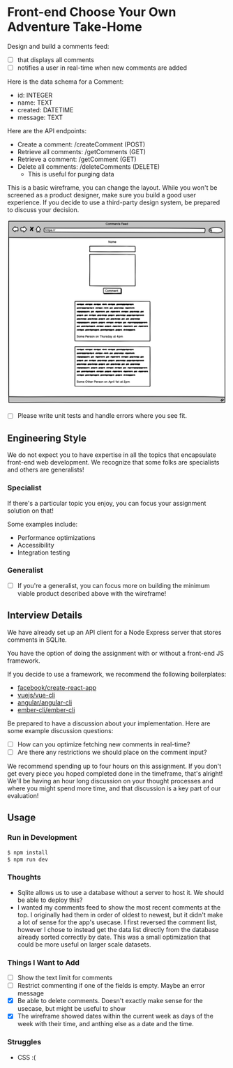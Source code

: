 # Front-end Choose Your Own Adventure Take-Home

Design and build a comments feed:

- [ ] that displays all comments  
- [ ] notifies a user in real-time when new comments are added

Here is the data schema for a Comment:
* id: INTEGER
* name: TEXT
* created: DATETIME
* message: TEXT

Here are the API endpoints:
* Create a comment: /createComment (POST)
* Retrieve all comments: /getComments (GET)
* Retrieve a comment: /getComment (GET)
* Delete all comments: /deleteComments (DELETE)
  * This is useful for purging data

This is a basic wireframe, you can change the layout. While you won't be screened as a product designer, make sure you build a good user experience. If you decide to use a third-party design system, be prepared to discuss your decision.

![Basic wireframe](wireframe.png)

- [ ] Please write unit tests and handle errors where you see fit.

## Engineering Style

We do not expect you to have expertise in all the topics that encapsulate front-end web development. We recognize that some folks are specialists and others are generalists!

### Specialist

If there's a particular topic you enjoy, you can focus your assignment solution on that!

Some examples include:
* Performance optimizations
* Accessibility
* Integration testing

### Generalist

- [ ] If you're a generalist, you can focus more on building the minimum viable product described above with the wireframe!


## Interview Details

We have already set up an API client for a Node Express server that stores comments in SQLite.

You have the option of doing the assignment with or without a front-end JS framework.

If you decide to use a framework, we recommend the following boilerplates:
* [facebook/create-react-app](https://github.com/facebook/create-react-app)
* [vuejs/vue-cli](https://github.com/vuejs/vue-cli)
* [angular/angular-cli](https://github.com/angular/angular-cli)
* [ember-cli/ember-cli](https://github.com/ember-cli/ember-cli)

Be prepared to have a discussion about your implementation. Here are some example discussion questions:
- [ ] How can you optimize fetching new comments in real-time?
- [ ] Are there any restrictions we should place on the comment input?

We recommend spending up to four hours on this assignment. If you don't get every piece you hoped completed done in the timeframe, that's alright! We'll be having an hour long discussion on your thought processes and where you might spend more time, and that discussion is a key part of our evaluation!

## Usage

### Run in Development

```
$ npm install
$ npm run dev
```

### Thoughts
  - Sqlite allows us to use a database without a server to host it. We should be able to deploy this?
  - I wanted my comments feed to show the most recent comments at the top. I originally had them in order of oldest to newest, but it didn't make a lot of sense for the app's usecase. I first reversed the comment list, however I chose to instead get the data list directly from the database already sorted correctly by date. This was a small optimization that could be more useful on larger scale datasets. 
   
### Things I Want to Add

- [ ] Show the text limit for comments
- [ ] Restrict commenting if one of the fields is empty. Maybe an error message
- [x] Be able to delete comments. Doesn't exactly make sense for the usecase, but might be useful to show
- [x] The wireframe showed dates within the current week as days of the week with their time, and anthing else as a date and the time. 

### Struggles
  - CSS :(


